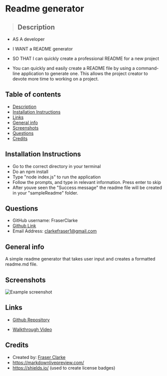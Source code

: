 # Readme generator
>   ## Description
* AS A developer
* I WANT a README generator
* SO THAT I can quickly create a professional README for a new project

* You can quickly and easily create a README file by using a command-line application to generate one. This allows the project creator to devote more time to working on a project.


## Table of contents
* [Description](#Description)
* [Installation Instructions](#Installation-Instructions)
* [Links](#Links)
* [General info](#general-info)
* [Screenshots](#Screenshots)
* [Questions](#Questions)
* [Credits](#Credits)


## Installation Instructions
* Go to the correct directory in your terminal
* Do an npm install
* Type "node index.js" to run the application
* Follow the prompts, and type in relevant information. Press enter to skip
* After youve seen the "Success message" the readme file will be created in your "sampleReadme" folder.


## Questions

* GitHub username: FraserClarke
* [Github Link](https://github.com/FraserClarke)
* Email Address: clarkefraser1@gmail.com

## General info
A simple readme generator that takes user input and creates a formatted readme.md file.

## Screenshots
![Example screenshot](https://raw.githubusercontent.com/FraserClarke/Readme-Generator/main/utils/Screenshot.png)

## Links

* [Github Repository](https://github.com/FraserClarke/Readme-Generator)

* [Walkthrough Video](https://github.com/FraserClarke)

## Credits
* Created by: [Fraser Clarke](https://github.com/FraserClarke)
* https://markdownlivepreview.com/
* https://shields.io/ (used to create license badges)
